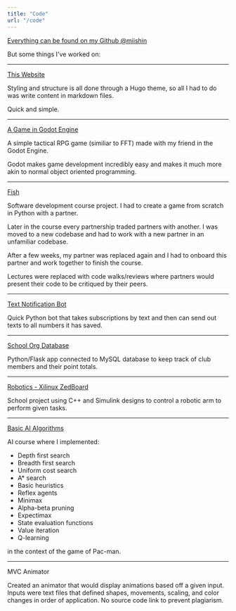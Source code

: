 ```yaml
---
title: "Code"
url: "/code"
---
```


[Everything can be found on my Github @miishin](https://github.com/miishin/)

But some things I've worked on:

***

[This Website](https://github.com/miishin/website)

Styling and structure is all done through a Hugo theme, so all I had to do was write content in markdown files.

Quick and simple. 

***

[A Game in Godot Engine](https://github.com/miishin/miipd)

A simple tactical RPG game (similiar to FFT) made with my friend in the Godot Engine. 

Godot makes game development incredibly easy and makes it much more akin to normal object oriented programming.

***

[Fish](https://github.com/miishin/CS4500)

Software development course project. I had to create a game from scratch in Python with a partner. 

Later in the course every partnership traded partners with another. I was moved to a new codebase and had to work with a new partner in an unfamiliar codebase. 

After a few weeks, my partner was replaced again and I had to onboard this partner and work together to finish the course. 

Lectures were replaced with code walks/reviews where partners would present their code to be critiqued by their peers. 

***

[Text Notification Bot](https://github.com/miishin/minis)

Quick Python bot that takes subscriptions by text and then can send out texts to all numbers it has saved.

***

[School Org Database](https://github.com/miishin/nuvsa_mapdiem)

Python/Flask app connected to MySQL database to keep track of club members and their point totals.

***

[Robotics - Xilinux ZedBoard](https://github.com/miishin/eece2160)

School project using C++ and Simulink designs to control a robotic arm to perform given tasks.

*** 

[Basic AI Algorithms](https://github.com/miishin/Foundations-of-AI)

AI course where I implemented:

- Depth first search
- Breadth first search
- Uniform cost search
- A* search
- Basic heuristics
- Reflex agents
- Minimax
- Alpha-beta pruning
- Expectimax
- State evaluation functions
- Value iteration
- Q-learning

in the context of the game of Pac-man.

***

MVC Animator

Created an animator that would display animations based off a given input. Inputs were text files that defined shapes, movements, scaling, and color changes in order of application. No source code link to prevent plagiarism.

